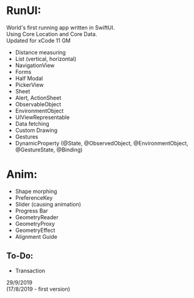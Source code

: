# RunUI:
World's first running app written in SwiftUI.  
Using Core Location and Core Data.  
Updated for xCode 11 GM  

* Distance measuring
* List (vertical, horizontal)
* NavigationView
* Forms
* Half Modal
* PickerView
* Sheet
* Alert, ActionSheet
* ObservableObject
* EnvironmentObject
* UIViewRepresentable
* Data fetching
* Custom Drawing
* Gestures
* DynamicProperty (@State, @ObservedObject, @EnvironmentObject, @GestureState, @Binding)


# Anim:
* Shape morphing
* PreferenceKey
* Slider (causing animation)
* Progress Bar
* GeometryReader
* GeometryProxy
* GeometryEffect
* Alignment Guide

## To-Do:
* Transaction


29/9/2019  
(17/8/2019 - first version)
